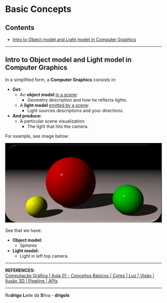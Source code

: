 # Basic Concepts

## Contents

 - [Intro to Object model and Light model in Computer Graphics](#models)

---

<div id="models"></div>

## Intro to Object model and Light model in Computer Graphics

In a simplified form, a **Computer Graphics** consists in:

 - **Get:**
   - An **object model** <u>in a scene</u>:
     - Geometry description and how he reflects lights.
   - A **light model** <u>emitted by a scene</u>:
     - Light sources descriptions and your directions.
 - **And produce:**
   - A particular scene visualization:
     - The light that hits the camera.

For example, see image below:

![img](images/object-light-01.png)  

See that we have:

 - **Object model:**
   - Spheres
 - **Light model:**
   - Light in left top camera.

---

**REFERENCES:**  
[Computação Gráfica | Aula 01 - Conceitos Básicos | Cores | Luz | Visão | Ilusão 3D | Pipeline | APIs](https://www.youtube.com/watch?v=6M5M_UhnXPc)

---

Ro**drigo** **L**eite da **S**ilva - **drigols**

